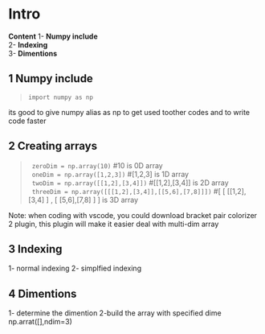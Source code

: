 # Intro
**Content**
1- **Numpy include**\
2- **Indexing**\
3- **Dimentions**

## 1 Numpy include
> ``` import numpy as np ```

its good to give numpy alias as np to get used toother codes and to write code faster
## 2 Creating arrays
>  ``` zeroDim = np.array(10)``` #10 is 0D array\
> ``` oneDim = np.array([1,2,3])``` #[1,2,3] is 1D array\
> ``` twoDim = np.array([[1,2],[3,4]])``` #[[1,2],[3,4]] is 2D array\
> ``` threeDim = np.array([[[1,2],[3,4]],[[5,6],[7,8]]])``` #[ [ [[1,2],[3,4] ] , [ [5,6],[7,8] ] ] is 3D array

Note: when coding with vscode, you could download bracket pair colorizer 2 plugin, this plugin will make it easier deal with multi-dim array

## 3 Indexing
1- normal indexing
2- simplfied indexing
## 4 Dimentions
1- determine the dimention
2-build the array with specified dime np.arrat([],ndim=3)
